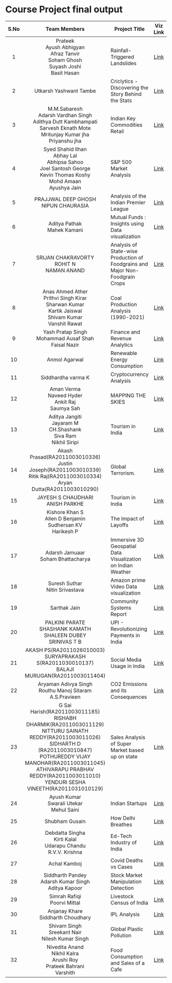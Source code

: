 # Course Project final output 

| S.No  | Team Members | Project Title | Viz Link |
|:------:|:-------------:|---------------|:-------------------:|
|    1   | Prateek </br> Ayush Abhigyan </br> Afraz Tanvir </br> Soham Ghosh </br> Suyash Joshi </br> Basit Hasan| Rainfall-Triggered Landslides | [Link](https://drive.google.com/file/d/1q2qoU9f6WYyr7Fmv47B0qZ6ssufcWotP/view?usp=share_link) 
|    2   | Utkarsh Yashwant Tambe | Criclytics - Discovering the Story Behind the Stats | [Link](https://bit.ly/3zy2vkk) |
|    3   |  M.M.Sabaresh </br>  Adarsh Vardhan Singh </br>  Adithya Dutt Kambhampati </br> Sarvesh Eknath Mote </br> Mritunjay Kumar jha </br> Priyanshu jha  |  Indian Key Commodities Retail | [Link](https://drive.google.com/file/d/1CNRz_SngVn1UwhNmddP5suTd7QlMXh7Y/view?usp=share_link) |
|    4   | Syed Shahid Ilhan </br> Abhay Lal </br> Abhipsa Sahoo</br> Joel Santosh George </br> Kevin Thomas Koshy </br> Mohd Amaan  </br> Ayushya Jain | S&P 500 Market Analysis | [Link](https://youtu.be/lfyqsMxN85o) |
|    5   | PRAJJWAL DEEP GHOSH </br> NIPUN CHAURASIA| Analysis of the Indian Premier League | [Link](https://drive.google.com/file/d/1Dg_q5bu1XIeDiq1uKJHjYfy4szIWXqEY/view?usp=sharing) 
|    6   | Aditya Pathak </br> Mahek Kamani | Mutual Funds : Insights using Data visualization | [Link](https://drive.google.com/file/d/1rGB0EDO8kTRLyB-ERS16MNhl3SKcfs9n/view?usp=sharing) |
|    7   | SRIJAN CHAKRAVORTY </br> ROHIT N </br> NAMAN ANAND | Analysis of State-wise Production of Foodgrains and Major Non-Foodgrain Crops|[Link](https://drive.google.com/file/d/14o2tYam88zHaauttMOnpDPrGvkB72zdG/view?usp=sharing) |
|    8   | Anas Ahmed Ather </br> Prithvi Singh Kirar </br> Sharwan Kumar </br> Kartik Jaiswal </br> Shivam Kumar </br> Vanshit Rawat  | Coal Production Analysis (1990-2021) | [Link](https://youtu.be/l1WghV2v2As) 
|    9   | Yash Pratap Singh </br> Mohammad Ausaf Shah </br> Faisal Nazir | Finance and Revenue Analytics | [Link](https://drive.google.com/file/d/1RRz_3R5IriDd-WPR6fD3z2RsKMzrA4Rq/view?usp=sharing) |
|    10  | Anmol Agarwal | Renewable Energy Consumption | [Link](https://drive.google.com/file/d/1Ai3JbAph38-sqENzd1W2q8TpC1uZ3jrV/view?usp=share_link) |
|    11  | Siddhardha varma K| Cryptocurrency Analysis | [Link](https://drive.google.com/file/d/1qKAgZUy68T8HXc7GoCpwhC5Ob4RjHel2/view?usp=sharing) |
|    12  | Aman Verma </br> Naveed Hyder </br> Ankit Raj </br> Saumya Sah | MAPPING THE SKIES | [Link](https://drive.google.com/file/d/1z1g4Z5Rdy6XO83ic5rl6_jGtuHCGVLh4/view?usp=sharing) |
|    13  | Aditya Jangiti </br> Jayaram M </br> CH.Shashank </br> Siva Ram </br> Nikhil Siripi | Tourism in India | [Link](https://public.flourish.studio/story/1887086/) |
|    14  | Akash Prasad(RA2011003010336) </br> Justin Joseph(RA2011003010339) </br> Ritik Raj(RA2011003010334) </br> Aryan Dutta(RA2011003010290) |  Global Terrorism. | [Link](https://drive.google.com/file/d/1Ow4J6FzclAs-8M0RKZ-BR_QPMK6M1HAG/view?usp=share_link) |
|    15  | JAYESH S CHAUDHARI <br> ANISH PARKHE | Tourism in India | [Link](https://drive.google.com/file/d/1SFzWOCsCPBRd4E7-EV8JUbpPPETTCkpG/view?usp=sharing) |
|    16  | Kishore Khan S </br> Allen D Benjamin </br> Sudhersan KV </br> Harikesh P | The Impact of Layoffs | [Link](https://drive.google.com/file/d/1Qg2ag2PoOKecU8lzrR5aQaxbeQ1jDJHG/view?usp=share_link) |
|    17  | Adarsh Jamuaar </br> Soham Bhattacharya | Immersive 3D Geospatial Data Visualization on Indian Weather | [Link](https://adarshjamuaar.github.io/ImmersiveDataVisualization/) |
|    18  | Suresh Suthar <br> Nitin Srivastava | Amazon prime Video Data visualization | [Link](https://drive.google.com/file/d/1iH2CllFrWJXd1UKTpONouOO3lYiwM8F0/view?usp=share_link) |
|    19  | Sarthak Jain | Community Systems Report | [Link](https://drive.google.com/file/d/10nlDcmZOqLkXO5eMudDQkCTvKZrjcdfl/view?usp=share_link) |
|    20  | PALKINI PARATE <br> SHASHANK KAMATH <br> SHALEEN DUBEY <br> SRINIVAS T B | UPI - Revolutionizing Payments in India | [Link](https://drive.google.com/file/d/1GT7jtJrpfe1C5WHHdw3D-yPx279kMdC1/view?usp=share_link) |
|    21  | AKASH PS(RA2011026010003) </br> SURYAPRAKASH S(RA2011030010137) </br> BALAJI MURUGAN(RA2011003011404) | Social Media Usage in India | [Link](https://drive.google.com/file/d/1UrmXzAaKC1DIpvlAm6k0ynxSvZHqYlka/view?usp=sharing) |
|    22  | Aryaman Adivya Singh</br> Routhu Manoj Sitaram </br> A.S.Pravieen  | CO2 Emissions and its Consequences | [Link](https://drive.google.com/file/d/1RaZNLfObWInROdy7-etg4jpna5BkzFnl/view?usp=share_link)
|    23  | G Sai Harish(RA2011003011185) </br> RISHABH DHARMIK(RA2011003011129) </br> NITTURU SAINATH REDDY(RA2011003011026) </br> SIDHARTH D (RA2011003010847) </br> POTHUREDDY VIJAY MANOHAR(RA2011003011045) </br> ATHIVARAPU PRABHAV REDDY(RA2011003011010) </br> YENDURI SESHA VINEETH(RA2011031010129) | Sales Analysis of Super Market based up on state | [Link](https://drive.google.com/file/d/1B6N9OBbBIfsUpg6LybBbFMLNNC6Tz5Dr/view?usp=sharing) |
|    24  | Ayush Kumar</br> Swarali Utekar </br> Mehul Saini  | Indian Startups | [Link](https://drive.google.com/file/d/1qrisAtFl32Mou8b99MnKqJiSA2Kj9Fct/view?usp=sharing)
|    25  | Shubham Gusain | How Delhi Breathes | [Link](https://drive.google.com/file/d/1FPZUu7jWX-zQPB6uqwHHKCTLgXGQZpXk/view?usp=sharing) | 
|    26  | Debdatta Singha </br> Kirti Kalal </br> Udarapu Chandu </br> R.V.V. Krishna | Ed-Tech Industry of India | [Link](https://drive.google.com/file/d/1YjyrPkZC6gpfE66Yd-V__VP5S-2pzTNp/view?usp=share_link)|
|    27  | Achal Kamboj | Covid Deaths vs Cases | [Link](https://drive.google.com/file/d/1WyJwgt6tOjTg5DHWzyxjhsyv_FsklqZC/view?usp=sharing) |
|    28  | Siddharth Pandey </br> Adarsh Kumar Singh </br> Aditya Kapoor | Stock Market Manipulation Detection | [Link](https://drive.google.com/file/d/1cvpT0ioHayIeyWTwDKWnTpdqAb6pB3oH/view?usp=sharing)|
|    29  | Simrah Rafiqi </br> Poorvi Mittal | Livestock Census of India | [Link](https://drive.google.com/file/d/141Y6lWLW8fdhPSVPYuar5i2zYytGWfmU/view?usp=sharing) |
|    30  | Anjanay Khare </br> Siddharth Choudhary | IPL Analysis | [Link](https://drive.google.com/file/d/1nVuizoDWFHu0c6bBG8tkEkZ2dhz7Bqvz/view?usp=sharing)|
|    31  | Shivam Singh </br> Sreekant Nair </br> Nilesh Kumar Singh | Global Plastic Pollution | [Link](https://drive.google.com/drive/folders/1EEI3yd9pKYsSLYdAuc8nC9mGHiyu7vbS?usp=share_link) |
|    32  | Nivedita Anand </br> Nikhil Kalra </br> Arushi Roy </br> Prateek Bahrani </br> Varshith | Food Consumption and Sales of a Cafe | [Link](https://youtu.be/WBePIUD7jXc) |
